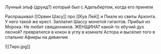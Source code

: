 Лунный эльф (друид?) который был с Адельбертом, когда его приняли

Распрашивал [[Орвин Шасу]] про [[Куа Лей]]  и Пиале из свиты Архонта.
У него такой же крест. Заплатил Шассу монетой гигантов. Прибыл из Морока. Не любит священников.
ЖЕНЩИНА?
какой-то ебучий дух лесной? превратился в кокон в углу в комнате Астора и выселил того в спальню Афииры на диванчик

![[Тиро.jpg]]

